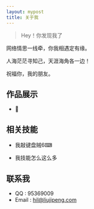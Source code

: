 ```yaml
---
layout: mypost
title: 关于我
---
```


> Hey！你发现我了

网络情思一线牵，你我相遇定有缘。

人海茫茫寻知己，天涯海角各一边！

祝福你，我的朋友。





## 作品展示

+ 🔨


## 相关技能

+ 我敲键盘贼6⌨

+ 我技能怎么这么多


## 联系我

+ QQ : 95369009	
+ Email : [hil@liujipeng.com](mailto:hi@liujipeng.com)